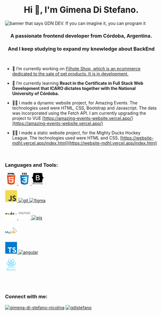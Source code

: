 <h1 align="center">Hi 👋, I'm Gimena Di Stefano.</h1>

<img src="https://github.com/GimeDiStefanoN/GimeDiStefanoN/assets/97200944/713f5679-5f35-4a8c-8430-c4d05efbaa8a" alt="banner that says GDN DEV. If you can imagine it, you can program it ">


<h3 align="center">A passionate frontend developer from Córdoba, Argentina.</h3>
<h3 align="center">And I keep studying to expand my knowledge about BackEnd</h3>

<br>

- 🔭 I’m currently working on [Filhote Shop, which is an ecommerce dedicated to the sale of pet products. It is in development.](https://github.com/GimeDiStefanoN/DiStefano-FilhoteShop)

- 🌱 I’m currently learning **React in the Certificate in Full Stack Web Development that ICARO dictates together with the National University of Córdoba.**

- 👨‍💻 I made a dynamic website project, for Amazing Events. The technologies used were HTML, CSS, Bootstrap and Javascript. The data was incorporated using the Fetch API. I am currently upgrading the project to VUE [https://amazing-events-website.vercel.app/](https://amazing-events-website.vercel.app/)

- 👨‍💻 I made a static website project, for the Mighty Ducks Hockey League. The technologies used were HTML and CSS. [https://website-mdhl.vercel.app/index.html](https://website-mdhl.vercel.app/index.html)
<br>
<h3 align="left">Languages and Tools:</h3>
<p align="left">
  <a href="https://www.w3.org/html/" target="_blank" rel="noreferrer"> <img src="https://raw.githubusercontent.com/devicons/devicon/master/icons/html5/html5-original-wordmark.svg" alt="html5" width="40" height="40"/> </a>
  <a href="https://www.w3schools.com/css/" target="_blank" rel="noreferrer"> <img src="https://raw.githubusercontent.com/devicons/devicon/master/icons/css3/css3-original-wordmark.svg" alt="css3" width="40" height="40"/> </a> 
  <a href="https://getbootstrap.com" target="_blank" rel="noreferrer"> <img src="https://raw.githubusercontent.com/devicons/devicon/master/icons/bootstrap/bootstrap-plain-wordmark.svg" alt="bootstrap" width="40" height="40"/> </a>
  
<a href="https://developer.mozilla.org/en-US/docs/Web/JavaScript" target="_blank" rel="noreferrer"> <img src="https://raw.githubusercontent.com/devicons/devicon/master/icons/javascript/javascript-original.svg" alt="javascript" width="40" height="40"/> </a>
  <a href="https://git-scm.com/" target="_blank" rel="noreferrer"> <img src="https://www.vectorlogo.zone/logos/git-scm/git-scm-icon.svg" alt="git" width="40" height="40"/> </a>
  <a href="https://www.figma.com/" target="_blank" rel="noreferrer"> <img src="https://www.vectorlogo.zone/logos/figma/figma-icon.svg" alt="figma" width="40" height="40"/> </a>
  
  <a href="https://nodejs.org" target="_blank" rel="noreferrer"> <img src="https://raw.githubusercontent.com/devicons/devicon/master/icons/nodejs/nodejs-original-wordmark.svg" alt="nodejs" width="40" height="40"/> </a>
  <a href="https://expressjs.com" target="_blank" rel="noreferrer"> <img src="https://raw.githubusercontent.com/devicons/devicon/master/icons/express/express-original-wordmark.svg" alt="express" width="40" height="40"/> </a> 
   <a href="https://ejs.co/" target="_blank" rel="noreferrer"> <img src="https://encrypted-tbn0.gstatic.com/images?q=tbn:ANd9GcRRCS-ro6CI-6X4_ZWE77si9b2ou4cEx5EdvuOmNEcTnn-z0RBO7lK1F8F5ym9Th4k2Pb4&usqp=CAU" alt="ejs" width="40" height="40"/> </a> 
  
  <a href="https://www.mysql.com/" target="_blank" rel="noreferrer"> <img src="https://raw.githubusercontent.com/devicons/devicon/master/icons/mysql/mysql-original-wordmark.svg" alt="mysql" width="40" height="40"/> </a> 
   
  <a href="https://www.typescriptlang.org/" target="_blank" rel="noreferrer"> <img src="https://raw.githubusercontent.com/devicons/devicon/master/icons/typescript/typescript-original.svg" alt="typescript" width="40" height="40"/> </a> 
  <a href="https://angular.io" target="_blank" rel="noreferrer"> <img src="https://angular.io/assets/images/logos/angular/angular.svg" alt="angular" width="40" height="40"/> </a>
  
<a href="https://reactjs.org/" target="_blank" rel="noreferrer"> <img src="https://raw.githubusercontent.com/devicons/devicon/master/icons/react/react-original-wordmark.svg" alt="react" width="40" height="40"/> </a> 
</p>
<br>
<br>
<h3 align="left">Connect with me:</h3>
<p align="left">
<a href="https://linkedin.com/in/gimena-di-stefano-nicolina" target="blank"><img align="center" src="https://raw.githubusercontent.com/rahuldkjain/github-profile-readme-generator/master/src/images/icons/Social/linked-in-alt.svg" alt="gimena-di-stefano-nicolina" height="30" width="40" /></a>
<a href="https://www.behance.net/gdistefano" target="blank"><img align="center" src="https://raw.githubusercontent.com/rahuldkjain/github-profile-readme-generator/master/src/images/icons/Social/behance.svg" alt="gdistefano" height="30" width="40" /></a>
</p>
